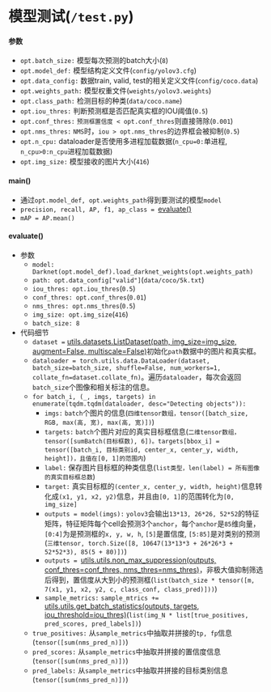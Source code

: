 # 模型测试(`/test.py`)
#### 参数
- `opt.batch_size:` 模型每次预测的batch大小(`8`)
- `opt.model_def:` 模型结构定义文件(`config/yolov3.cfg`)
- `opt.data_config:` 数据train, valid, test的相关定义文件(`config/coco.data`)
- `opt.weights_path:` 模型权重文件(`weights/yolov3.weights`)
- `opt.class_path:` 检测目标的种类(`data/coco.name`)
- `opt.iou_thres:` 判断预测框是否匹配真实框的IOU阈值(`0.5`)
- `opt.conf_thres:` `预测框置信度 < opt.conf_thres`则直接筛除(`0.001`)
- `opt.nms_thres:` `NMS`时，`iou > opt.nms_thres`的边界框会被抑制(`0.5`)
- `opt.n_cpu:` dataloader是否使用多进程加载数据(`n_cpu=0:`单进程, `n_cpu>0:n_cpu`进程加载数据)
- `opt.img_size:` 模型接收的图片大小(`416`)

#### main()
- 通过`opt.model_def, opt.weights_path`得到要测试的模型`model`
- `precision, recall, AP, f1, ap_class = `[evaluate()](test.md#evaluate)
- `mAP = AP.mean()`

#### evaluate()
- 参数
  - `model: Darknet(opt.model_def).load_darknet_weights(opt.weights_path)`
  - `path: opt.data_config["valid"]`(`data/coco/5k.txt`)
  - `iou_thres: opt.iou_thres`(`0.5`)
  - `conf_thres: opt.conf_thres`(`0.01`)
  - `nms_thres: opt.nms_thres`(`0.5`)
  - `img_size: opt.img_size`(`416`)
  - `batch_size: 8`
- 代码细节
  - `dataset =` [utils.datasets.ListDataset(path, img_size=img_size, augment=False, multiscale=False)][utils.datasets.ListDataset]初始化`path`数据中的图片和真实框。
  - `dataloader = torch.utils.data.DataLoader(dataset, batch_size=batch_size, shuffle=False, num_workers=1, collate_fn=dataset.collate_fn)`。遍历`dataloader`，每次会返回`batch_size`个图像和相关标注的信息。
  - `for batch_i, (_, imgs, targets) in enumerate(tqdm.tqdm(dataloader, desc="Detecting objects")):`
    - `imgs:` `batch`个图片的信息(`四维tensor数组，tensor([batch_size, RGB, max(高, 宽), max(高, 宽)])`)
    - `targets:` `batch`个图片对应的真实目标框信息(`二维tensor数组，tensor([sumBatch(目标框数), 6])。targets[bbox_i] = tensor([batch_i, 目标类别id, center_x, center_y, width, height])，且值在[0, 1]的范围内`)
    - `label:` 保存图片目标框的种类信息(`list类型，len(label) = 所有图像的真实目标框总数`)
    - `target:` 真实目标框的`(center_x, center_y, width, height)`信息转化成`(x1, y1, x2, y2)`信息，并且由`[0, 1]`的范围转化为`[0, img_size]`
    - `outputs = model(imgs):` `yolov3`会输出`13*13, 26*26, 52*52`的特征矩阵，特征矩阵每个cell会预测3个`anchor`，每个`anchor`是`85`维向量，`[0:4]`为是预测框的`x, y, w, h`, `[5]`是置信度, `[5:85]`是对类别的预测(`三维tensor, torch.Size([8, 10647(13*13*3 + 26*26*3 + 52*52*3), 85(5 + 80)])`) 
    - `outputs = `[utils.utils.non_max_suppression(outputs, conf_thres=conf_thres, nms_thres=nms_thres)][utils.utils.non_max_suppression]，非极大值抑制筛选后得到，置信度从大到小的预测框(`list(batch_size * tensor([m, 7(x1, y1, x2, y2, c, class_conf, class_pred)]))`)
    - `sample_metrics:` `sample_mtrics += `[utils.utils.get_batch_statistics(outputs, targets, iou_threshold=iou_thres)][utils.utils.get_batch_statistics](`list(img_N * list[true_positives, pred_scores, pred_labels])`)
  - `true_positives:` 从`sample_metrics`中抽取并拼接的`tp, fp`信息(`tensor([sum(nms_pred_n)])`)
  - `pred_scores:` 从`sample_metrics`中抽取并拼接的置信度信息(`tensor([sum(nms_pred_n)])`)
  - `pred_labels:` 从`sample_metrics`中抽取并拼接的目标类别信息(`tensor([sum(nms_pred_n)])`)

[utils.datasets.ListDataset]:<utils/datasets.md#def-__init__self-list_path-img_size416-augmenttrue-multiscaletrue-normalized_labelstrue>
[utils.utils.get_batch_statistics]:<utils/utils.md#def-get_batch_statisticsoutputs-targets-iou_threshold>
[utils.utils.non_max_suppression]:<utils/utils.md#def-non_max_suppressionprediction-conf_thres05-nms_thres04>
